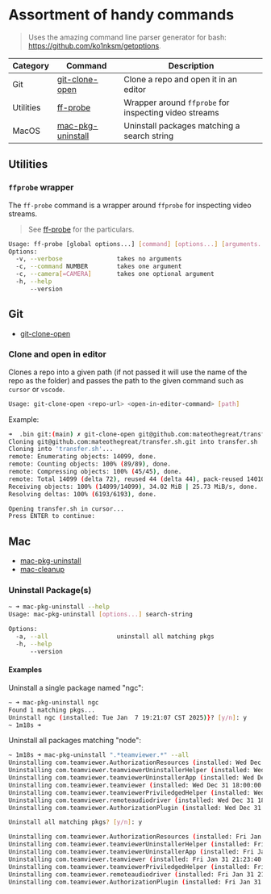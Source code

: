 # Assortment of handy commands

> Uses the amazing command line parser generator for bash: <https://github.com/ko1nksm/getoptions>.

| Category  | Command                                     | Description                                           |
| --------- | ------------------------------------------- | ----------------------------------------------------- |
| Git       | [git-clone-open](#clone-and-open-in-editor) | Clone a repo and open it in an editor                 |
| Utilities | [ff-probe](#ffprobe-wrapper)                | Wrapper around `ffprobe` for inspecting video streams |
| MacOS     | [mac-pkg-uninstall](#uninstall-packages)    | Uninstall packages matching a search string           |

## Utilities

### `ffprobe` wrapper

The `ff-probe` command is a wrapper around `ffprobe` for inspecting video streams.

> See [ff-probe](ff-probe) for the particulars.

```bash
Usage: ff-probe [global options...] [command] [options...] [arguments...]
Options:
  -v, --verbose               takes no arguments
  -c, --command NUMBER        takes one argument
  -c, --camera[=CAMERA]       takes one optional argument
  -h, --help
      --version
```

## Git

- [git-clone-open](#clone-and-open-in-editor)

### Clone and open in editor

Clones a repo into a given path (if not passed it will use the name of the repo as the folder) and passes the path to the given command such as `cursor` or `vscode`.

```bash
Usage: git-clone-open <repo-url> <open-in-editor-command> [path]
```

Example:

```bash
➜  .bin git:(main) ✗ git-clone-open git@github.com:mateothegreat/transfer.sh.git cursor
Cloning git@github.com:mateothegreat/transfer.sh.git into transfer.sh
Cloning into 'transfer.sh'...
remote: Enumerating objects: 14099, done.
remote: Counting objects: 100% (89/89), done.
remote: Compressing objects: 100% (45/45), done.
remote: Total 14099 (delta 72), reused 44 (delta 44), pack-reused 14010 (from 3)
Receiving objects: 100% (14099/14099), 34.02 MiB | 25.73 MiB/s, done.
Resolving deltas: 100% (6193/6193), done.

Opening transfer.sh in cursor...
Press ENTER to continue:
```

## Mac

- [mac-pkg-uninstall](#uninstall-packages)
- [mac-cleanup](mac-cleanup)

### Uninstall Package(s)

```bash
~ ➜ mac-pkg-uninstall --help
Usage: mac-pkg-uninstall [options...] search-string

Options:
  -a, --all                   uninstall all matching pkgs
  -h, --help
      --version
```

#### Examples

Uninstall a single package named "ngc":

```bash
~ ➜ mac-pkg-uninstall ngc
Found 1 matching pkgs...
Uninstall ngc (installed: Tue Jan  7 19:21:07 CST 2025)}? [y/n]: y
~ 1m18s ➜
```

Uninstall all packages matching "node":

```bash
~ 1m18s ➜ mac-pkg-uninstall ".*teamviewer.*" --all
Uninstalling com.teamviewer.AuthorizationResources (installed: Wed Dec 31 18:00:00 CST 1969
Uninstalling com.teamviewer.teamviewerUninstallerHelper (installed: Wed Dec 31 18:00:00 CST 1969
Uninstalling com.teamviewer.teamviewerUninstallerApp (installed: Wed Dec 31 18:00:00 CST 1969
Uninstalling com.teamviewer.teamviewer (installed: Wed Dec 31 18:00:00 CST 1969
Uninstalling com.teamviewer.teamviewerPriviledgedHelper (installed: Wed Dec 31 18:00:00 CST 1969
Uninstalling com.teamviewer.remoteaudiodriver (installed: Wed Dec 31 18:00:00 CST 1969
Uninstalling com.teamviewer.AuthorizationPlugin (installed: Wed Dec 31 18:00:00 CST 1969

Uninstall all matching pkgs? [y/n]: y

Uninstalling com.teamviewer.AuthorizationResources (installed: Fri Jan 31 21:23:40 CST 2025
Uninstalling com.teamviewer.teamviewerUninstallerHelper (installed: Fri Jan 31 21:23:40 CST 2025
Uninstalling com.teamviewer.teamviewerUninstallerApp (installed: Fri Jan 31 21:23:40 CST 2025
Uninstalling com.teamviewer.teamviewer (installed: Fri Jan 31 21:23:40 CST 2025
Uninstalling com.teamviewer.teamviewerPriviledgedHelper (installed: Fri Jan 31 21:23:40 CST 2025
Uninstalling com.teamviewer.remoteaudiodriver (installed: Fri Jan 31 21:23:40 CST 2025
Uninstalling com.teamviewer.AuthorizationPlugin (installed: Fri Jan 31 21:23:40 CST 2025
```
